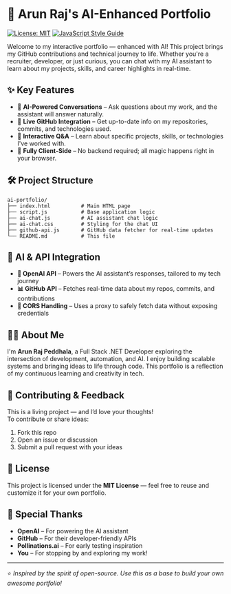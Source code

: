 # 🤖 Arun Raj's AI-Enhanced Portfolio

[![License: MIT](https://img.shields.io/badge/License-MIT-blue.svg)](https://opensource.org/licenses/MIT)
[![JavaScript Style Guide](https://img.shields.io/badge/code_style-standard-brightgreen.svg)](https://standardjs.com)

Welcome to my interactive portfolio — enhanced with AI! This project brings my GitHub contributions and technical journey to life. Whether you're a recruiter, developer, or just curious, you can chat with my AI assistant to learn about my projects, skills, and career highlights in real-time.

## ✨ Key Features

- 🧠 **AI-Powered Conversations** – Ask questions about my work, and the assistant will answer naturally.
- 🔄 **Live GitHub Integration** – Get up-to-date info on my repositories, commits, and technologies used.
- 💬 **Interactive Q&A** – Learn about specific projects, skills, or technologies I've worked with.
- 🚀 **Fully Client-Side** – No backend required; all magic happens right in your browser.

## 🛠️ Project Structure

```
ai-portfolio/
├── index.html          # Main HTML page
├── script.js           # Base application logic
├── ai-chat.js          # AI assistant chat logic
├── ai-chat.css         # Styling for the chat UI
├── github-api.js       # GitHub data fetcher for real-time updates
└── README.md           # This file
```

## 🔌 AI & API Integration

- **🧠 OpenAI API** – Powers the AI assistant’s responses, tailored to my tech journey
- **📊 GitHub API** – Fetches real-time data about my repos, commits, and contributions
- **🔐 CORS Handling** – Uses a proxy to safely fetch data without exposing credentials

## 👨‍💻 About Me

I'm **Arun Raj Peddhala**, a Full Stack .NET Developer exploring the intersection of development, automation, and AI. I enjoy building scalable systems and bringing ideas to life through code. This portfolio is a reflection of my continuous learning and creativity in tech.

## 🙌 Contributing & Feedback

This is a living project — and I’d love your thoughts!  
To contribute or share ideas:

1. Fork this repo
2. Open an issue or discussion
3. Submit a pull request with your ideas

## 📝 License

This project is licensed under the **MIT License** — feel free to reuse and customize it for your own portfolio.

## 🙏 Special Thanks

- **OpenAI** – For powering the AI assistant
- **GitHub** – For their developer-friendly APIs
- **Pollinations.ai** – For early testing inspiration
- **You** – For stopping by and exploring my work!

---

⭐️ *Inspired by the spirit of open-source. Use this as a base to build your own awesome portfolio!*